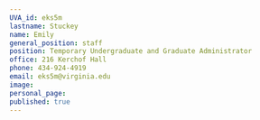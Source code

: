 ```yaml
---
UVA_id: eks5m
lastname: Stuckey
name: Emily
general_position: staff
position: Temporary Undergraduate and Graduate Administrator
office: 216 Kerchof Hall
phone: 434-924-4919
email: eks5m@virginia.edu
image: 
personal_page:
published: true
---
```

